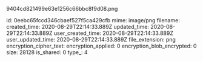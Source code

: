 9404cd821499e63e1256c66bbc8f9d08.png

id: 0eebc65fccd346cbaef527f5ca429cfb
mime: image/png
filename: 
created_time: 2020-08-29T22:14:33.889Z
updated_time: 2020-08-29T22:14:33.889Z
user_created_time: 2020-08-29T22:14:33.889Z
user_updated_time: 2020-08-29T22:14:33.889Z
file_extension: png
encryption_cipher_text: 
encryption_applied: 0
encryption_blob_encrypted: 0
size: 28128
is_shared: 0
type_: 4